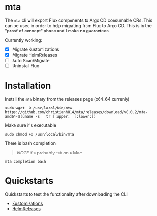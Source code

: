 # mta

The `mta` cli will export Flux components to Argo CD consumable
CRs. This can be used in order to help migrating from Flux to Argo
CD. This is in the "proof of concept" phase and I make no guarantees

Currently working:

- [x] Migrate Kustomizations
- [x] Migrate HelmReleases
- [ ] Auto Scan/Migrate
- [ ] Uninstall Flux

# Installation

Install the `mta` binary from the releases page (x64_64 currenly)

```shell
sudo wget -O /usr/local/bin/mta https://github.com/christianh814/mta/releases/download/v0.0.2/mta-amd64-$(uname -s | tr [:upper:] [:lower:])
```

Make sure it's executable

```shell
sudo chmod +x /usr/local/bin/mta
```

There is bash completion

> *NOTE* it's probably `zsh` on a Mac

```shell
mta completion bash
```

# Quickstarts

Quickstarts to test the functionality after downloading the CLI

* [Kustomizations](docs/kustomizations.md)
* [HelmReleases](docs/helmreleases.md)

